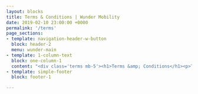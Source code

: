 ```yaml
---
layout: blocks
title: Terms & Conditions | Wunder Mobility
date: 2019-02-10 23:00:00 +0000
permalink: '/terms'
page_sections:
- template: navigation-header-w-button
  block: header-2
  menu: wunder-main
- template: 1-column-text
  block: one-column-1
  content: "<div class='terms mb-5'><h1>Terms &amp; Conditions</h1><p>These terms and conditions (“Terms &amp; Conditions”) apply to the use of the Wunder App (as defined below) and to your use of any service provided or facilitated by Wunder (defined below).There terms and conditions are valid for all countries and cities where Wunder operates.</p><h2>1. GENERAL</h2><p>a. The Wunder App is developed, owned and managed by Wunder.</p><p>b. By downloading the Wunder App you agree to adhere by these Terms &amp; Conditions. If you do not agree to these Terms &amp; Conditions, please deregister your profile, uninstall the Wunder App and refrain from using any service provided by Wunder. </p><p>c. In these Terms &amp; Conditions,</p><ul style='list-style-type:disc; padding-left: 30px; line-height: 30px;'><li><p>'Community' or 'Wunder Community' includes all Users.</p></li><li><p>'Drivers' are Users who use the Wunder App to provide carpooling services or the car owners</p></li><li><p>'Passengers' are Users who use the Wunder App to avail carpooling services or also Co-travelers.</p></li><li><p>'Trip' refers to a carpooling trip between Users facilitated through the Wunder App.</p></li><li><p>'User' or 'you' shall mean any legal person or entity accessing or using the Wunder App</p></li><li><p>'Wunder' or 'we' or 'us' means WunderCar Mobility Solutions GmbH, headquartered at Hongkongstr.7, 20457 Hamburg, Germany.</p></li><li><p>“Wunder App” means the mobile application available at <a href='https://play.google.com/store/apps/details?id=org.wundercar.android&amp;hl=de'>https://play.google.com/store/apps/details?id=org.wundercar.android&amp;hl=de</a>) and the Apple App Store (<a href='https://itunes.apple.com/de/app/wunder-carpool/id808868615?mt=8'>https://itunes.apple.com/de/app/wunder-carpool/id808868615?mt=8</a>)</p></li></ul><p>d. Wunder reserves the right to modify these Terms &amp; Conditions at any time, without any notice to the Users. Any modification to these Terms &amp; Conditions will take effect as soon as these changes are published. While Wunder will endeavor to communicate the fact of modification of these Terms &amp; Conditions to its Users, the modifications will take effect regardless of such communication. Any continued use will signify consent to the modifications. </p><h2>2. STATUS OF WUNDER</h2><p>a. Wunder does not provide any transportation services and is not a transportation carrier.</p><p>b. Wunder offers a technological platform, information and a method to connect Drivers and Passengers.</p><p>c. It is up to a Driver of a vehicle to decide whether to offer a ride to a Passenger when contacted through the Wunder App. Any decision by a Passenger to decide whether or not to accept a ride from a Driver is a decision made in the Passenger’s sole discretion.</p><p>d. All Trips, collection and destination points much be pre-agreed through the Wunder App and between drivers and passengers. Drivers may not collect passengers from any location which was not agreed via the Wunder App.</p><p>e. Wunder is not and will not act as an agent for any User.</p><p>f. The Wunder service is limited to providing a technology platform that allows Users to offer noncommercial car sharing in a private capacity. Activities which are for hire or reward in any commercial or professional context are not permitted. The only compensation for the service of car sharing or carpooling, wherein a private driver offers an empty seat in his/her car to a passenger, is the sharing of costs (fuel &amp; oil expenses, car expenses &amp; maintenance, insurance, cleaning of vehicle) of the trip, which would occur even if the trip was not shared with other passengers.</p><p>g. Under no circumstances can a Driver using the Wunder app gain commercial or professional benefits. The Driver shall not provide any additional services to the passenger such as parcel delivery or other commercial services. If the Driver is using as professional vehicle (i.e. ride-sharing vehicle) with a regulatory licence, he/she shall not offer any carpools to passengers for hire or reward or any commercial purposes.</p><p>h. Users are reminded that using the Wunder services and offering carpooling trips for hire or reward may invalidate their drivers’ licences and insurance and possibly cause adverse legal actions under applicable laws. Wunder is not liable for any loss or damage incurred as a result of any user breaching Wunder’s terms of conditions.</p><p>i. Any breach of the above conditions will give rise to immediate suspension of the user account. Any future use of Wunder’s services may also be restricted.</p><p>j. WUNDER HAS NO RESPONSIBILITY TO AND LIABILITY IN RESPECT OF ANY TRANSPORTATION SERVICES PROVIDED TO ANY PASSENGER BY ANY DRIVER USING THE WUNDER APP.</p><h2>4. THE WUNDER CODE OF CONDUCT</h2><p>In the Wunder Community, Members are required to treat another as they would like to be treated themselves. Members are required to be fair and honest at all times, care for safety on the road, be convivial with each other and enjoy a joint trip.</p><p><strong>All Community members shall:</strong></p><ul style='list-style-type:number; padding-left: 30px; line-height: 30px;'><li><p>register with the Community under their real name and keep their personal data up to date. Anonymous participation in the Wunder community is not permitted. This serves both to protect our Community members and to build trust within the Community. Wunder Users will have to provide their correct phone number and under no circumstances create two profiles with the same phone number. No user account may be created to impersonate or on behalf of another person. Customers will need to verify their phone number in order to use the service and optionally provide their facebook profile. Members agree that Wunder does not undertake any additional verification, other than the verification mentioned above. Thus, information provided by the Users (drivers, passengers) may not be accurate. Wunder will not be liable in the event that any information provided by another user is false, incomplete, inaccurate, misleading or fraudulent.</p></li><li><p>not store, process or publish data gathered about other Community members while using Wunder (such as, but not limited to, profile picture, name, license plate number, etc.) without the affected members’ prior written consent.</p></li><li><p>protect their personal log-in to the Wunder Community from unwanted access by third parties and not share their personal log-in data with others.</p></li><li><p>not use the Wunder Community and Wunder App for purposes other than sharing a car ride. Drivers are not allowed to provide users other services (such as parcel delivery, city tours, taxi services etc.).</p></li><li><p>not misuse Wunder. For example, do not disrupt the Wunder App or attempt to access any method other than the interface and the provisions we have provided. Do not remove, circumvent, disable, damage or otherwise interfere with security-related features of the Wunder services.</p></li><li><p>not use Wunder to transfer money from Passengers to Drivers, except for the contribution to the Driver's expenses (such as fuel cost, vehicle depreciation, etc.) (“Cost Contribution”).</p></li><li><p>not use Wunder to transfer cash advances.</p></li><li><p>not use Wunder with any credit card or bank account issued to a different name other than the user name.</p></li><li><p>not perform any other fraudulent activity or avail of Wunder services what we reasonably believe to be potentially fraudulent funds. We reserve the unconditional right to reimburse any money payed-in via any payment method to the other of the bank card/account of whom it originated.</p></li><li><p>not impersonate any person or entity, falsely claiming or otherwise misrepresent your affiliation with any person or entity, forge another person’s digital signature, misrepresent the source, identify or content information transmitted via Wunder.</p></li><li><p>not refuse to cooperate with Wunder in an investigation or provide confirmation of your identity.</p></li><li><p>To respect local legislation, these Community terms and all other rules communicated by Wunder in association with the Community only apply to the extent that they do not interfere with local law. Users agree to keep themselves informed about any updates of these rules.</p></li></ul><p><strong>For Drivers</strong></p><p>Drivers shall always act according to highest ethical standards and respect and protect all Passengers. They shall:</p><ul style='list-style-type:number; padding-left: 30px; line-height: 30px;'><li><p>never drive under the influence of alcohol or drugs.</p></li><li><p>not smoke while driving.</p></li><li><p>not answer phone calls while driving, not write text messages or otherwise let themselves be distracted.</p></li><li><p>only offer rides with their own car, which they have previously registered with Wunder (“Vehicle”).</p></li><li><p>not carry more Passengers than is legally allowed.</p></li><li><p>always buckle up and ensure that their Passengers use their seatbelt.</p></li><li><p>offer Wunder Community rides only after having been summoned by the Wunder App and never pick up people on the street.</p></li><li><p>not offer rides for money, hire or reward, or profit through the Wunder App.</p></li><li><p>carry a photo ID card and show it to your Passenger if requested.</p></li><li><p>not use their mobile phones while driving, according to local laws.</p></li></ul><p><strong>For Passengers</strong></p><p>Passengers will treat their Drivers respectfully at all times. In particular, they shall:</p><ul style='list-style-type:number; padding-left: 30px; line-height: 30px;'><li><p>wait for the Driver on time, at the designated place and be visible.</p></li><li><p>respect the Driver and treat him or her like a friend.</p></li><li><p>respect the car and all other property of the Driver and treat it with special care.</p></li><li><p>always use a seatbelt.</p></li></ul><h2>5. SAFETY</h2><p> General General legal liability rules apply to members of our Community. Consequently, all claims between Community members in relation to the Wunder Community or Community rides must be agitated directly amongst the Community members. In the event of any dispute, Wunder may try to facilitate an agreement amongst the Community member but is not responsible for reaching a resolution. In the case of a legal dispute between Community members or if a Community member learns about the abuse of the Wunder App or of a behavior detrimental to other Community members or the Community per se, the member commits to inform Wunder immediately. </p><p>Insurance </p><p> The Driver agrees and undertakes that he or she will take out and maintain insurance to cover the Trip and any carpooling offered or booked through the platform. The Driver agrees that he or she will, on request, provide the Passenger with evidence in advance of the Trip of the complete validity of his or her insurance policy. The Driver shall also ensure that she/he has in place all insurances required under law, including third party insurance. </p><p> The Driver also undertakes that he will hold a valid driving license and that the Driver will own or will be entitled to use the Vehicle and that the Vehicle will have authorization to drive and the Passenger is entitled to request evidence of the Driver’s insurance and driving license at any time up to completion of the Trip. </p><p> It is up to each Driver and Passenger to confirm with each other that the Driver is covered by valid insurance for a Trip. The Driver must confirm that his or her insurance policy allows him or her to carry Passengers and that the insurance policy covers all Passengers and any accident or incident which may occur during a Trip. </p><p> It is Wunder’s understanding that a Trip during which a Passenger contributes only towards travel expenses is not a Trip for “hire or reward”. A Passenger in such a Trip is a third party passenger who is covered by compulsory third party insurance. However, Wunder gives no warranty or assurance in this regard and it is the Driver’s responsibility to verify that their insurance provides adequate cover. </p><p> The Driver and the Passenger are aware that standard non-commercial insurance policies may refuse to cover loss or damage arising in the event that the Driver had made or was seeking to make a profit. The Driver may collect no payment from the Passenger other than the Cost Contribution and the Driver must not, in any event, make a profit. </p><p> The Driver, therefore, undertakes to calculate his or her expenses (fuel, toll, maintenance, repairs, depreciation, insurance, cleaning, interest of loan payment, loss in value of his or her Vehicle) and guarantees that the total Cost Contributions requested from his or her Passengers does not result in any profit. If the Driver does make a profit, or if the insurers repudiate or refuse to accept any claim arising during a Trip for any other reason, the Driver will be responsible for the financial consequences, losses, and damages arising and Wunder will not be liable under any circumstances to the Driver or the Passenger. </p><p> The Wunder App proposes a suggested price for the trip, based on a fixed fee and costs per kilometer per ride of a standard vehicle used by Wunder drivers. </p><p> The Driver may adjust the price per kilometer based on the actual expenses encountered by his vehicle. If the driver offers rides in medium or large sized vehicle, the likely expenses per kilometer will be higher and thus there is a possibility to adjust the pricing up to a maximum allowed price. The vehicle expenses may differ, depending on the model, year of purchase, fuel efficiency and level of maintenance of the car. Wunder is thus in no position to determine the final price of the ride.However, Wunder provides suggestions and limits any excessive pricing, which may be deemed to be commercial or for hire. </p><p> Disputes </p><p> Wunder shall provide its Users with an online service for resolving disputes. This service is non-binding. Wunder is under no obligation to seek to resolve disputes and this service is offered at Wunder’s sole discretion and may be withdrawn at any time. If a dispute is not settled, Wunder reserves the right to retain any sums paid by the Passenger until an amicable agreement has been reached between the Passenger and the Driver or a definitive judicial decision has been made. </p><h2>6. COMMUNITY RIDES</h2><p> The core of the Wunder Community is to facilitate Community rides via the Wunder App. The Wunder App allows our members to organize shared rides ('') within a safe and trustworthy Community and to share any costs through a fair contribution to Drivers’ expenses. </p><p> No Contractual Relationship between Driver and Passenger </p><p> Wunder Community rides are favors between Community members. No contract (e.g., transportation contract) is made between Drivers and Passengers. The Wunder Community and the Wunder App must not be abused to facilitate contracts between Community members. Giving a ride based on a contractual obligation is not a Community trip even if the Wunder App is used to facilitate the trip. Claims against Wunder, especially for an invoice or the reimbursement of fees, cannot be based on such abuse. </p><p> Cancelling Transactions </p><p> Wunder has the right to cancel a transaction at any point in time solely at its discretion. Reasons for cancellation can include, without limitation: </p><ul style='list-style-type:number; padding-left: 30px; line-height: 30px;'><li><p>Drivers and passengers have not confirmed a Trip;</p></li><li><p>There is no interaction between the Driver and Passenger on the Wunder App;</p></li><li><p>Wunder finds a User acting against these Terms and Conditions.</p></li></ul><p> Banning of Drivers and Passengers </p><p> Wunder constitutes a circle of trust and it is important that these trust levels be maintained. As such, Wunder may, at its sole discretion, ban Users from the platform for any reason whatsoever, including but not limited to potential suspicious activity such as money laundering, fraudulent transactions via credit cards etc. We retain the right to report and cooperate with the local law enforcement in these cases. </p><p> Cost Sharing </p><p> After finishing a Community trip, the Passenger shall contribute to the Driver’s expenses through the payment system integrated into the Wunder App. The Wunder App incorporates a proprietary cost sharing algorithm designed to calculate the cost of the ride and to share it between the Driver and the Passengers, equitably. </p><p> In addition, Wunder reserves the right to charge an administrative fee for any ride. The amount is to be determined by Wunder, depending on its geography. The administrative fee covers costs for technology, services provided and support costs. </p><h2>7. PAYMENTS &amp; TAXES</h2><p> Participating in the Wunder Community is free. </p><p> The Passenger shall not pay any reimbursement to the Driver for a Community trip beyond sharing in the cost of the Trip. Wunder does not process the payments towards costs by itself. Payments are processed by One Communications Limited (PayTM) in India or Dragonpay in the Philippines (''), which will process payouts and deductions ('') through a third party payment gateway (“”) for Wunder for any electronic payments. </p><p> Wunder Wallet </p><p> In certain countries, we facilitate payments through a closed wallet (the “” or “” in the Wunder app). All money uploaded to the Wunder Wallet is solely to be used to pay for Wunder Carpool rides. </p><p> All electronic payments are only to be processed via the Wunder Wallet, supported by the Payment Provider. Wunder is not responsible for any delays or problems caused by or on account of the Payment Provider. </p><p> Once a Community member contributes to Driver’s expenses or otherwise sets off a payment within the Community, the amount is charged to the payment method on file with our payment provider. Once a payment has been made to any Driver, the Payment (including any deduction or Administrative Fee) is nonrefundable regardless of the trip or any other disruption that was caused (including but not limited to accidents). </p><p> Promotional Offers </p><p> Wunder may offer promotional offers to any User and these promotional offers are given at the sole discretion of Wunder. Any promotional discounts, offers and reward points in the form of Wunder Wallet money/points accumulated can be revoked without prior notice in the event of suspicious account activity or mala fide intent of the User. </p><p> Cancelled Transaction </p><p> If a payment to the WunderWallet in respect of a cancelled transaction was successful, then the money is refunded to the Users. Wunder aims to make such payments within [90] business days, but cannot be held liable for any delays that are beyond its control. </p><p> Bank Account </p><p> Drivers are required to create an account with our payment provider and record a functional personal bank account to receive any expense contribution payouts. </p><p> Passengers are required to record a valid payment method with our payment provider using the Wunder App. </p><p> Wunder has to be notified immediately and in writing about all inconsistencies in processing the expense contributions. If no claims are made within one month after an expense contribution is processed, it is considered as accepted by the receiver. If a deduction fails or is reversed, the debtor will immediately balance the missing amount. If the failure is due to reasons within the control of the debtor (e.g., the payment method on file is no longer valid or does not have sufficient coverage, a payment is reversed based on the order of the debtor, etc.), the debtor also has to cover any damages that occurred due to the failure. If the payout to the bank account on file fails Wunder will notify the Community member and ask that the bank account on file be corrected. The amount to be paid out will be added to the next regular payout and paid out at the same time as the next payout. </p><p> Tax obligations of Drivers </p><p> If you are driving, you agree to pay all taxes that may apply to the payments you receive from Passengers and this responsibility rests solely with you.</p><h2>8. LIABILITY</h2><p>Wunder is merely a platform provider and is not liable for any loss or damage that Community Members incur while using the Wunder App. Apart from the Community Guarantee, Wunder also is not liable for the behavior of Community Members. </p><p>Notwithstanding any term in these terms and conditions and otherwise, Wunder expressly disclaims any warranty, express or implied, in respect of the platform, any trip facilitated on the platform, reliability, completeness of information and the legality, skill level, appropriateness or driving skill of any User. The Wunder App, the website and the Platform is provided on “as is” basis and all Users are required to conduct their own due diligence prior to engaging with any other User (including by agreeing to carpool and share costs). </p><p>If claims are made against Wunder based on the behavior of a Community member, all Community Members ought to help defend against any such claims and, if the behavior was due to the actions of any User, such User will (without any limitation on any other legal remedy that may be available to Wunder) compensate Wunder for any damages, loss or costs or legal or transactional fees incurred by Wunder or its Users. </p><p>Without prejudice to any other remedies that may be available, if WunderCar is damaged due to the negligent behavior of a Community member, the Community member will reimburse for all loss, damage or costs that may be attributable to her or his action or inaction, regardless of whether such loss, damage or cost was foreseeable or direct.</p><h2>9. PRIVACY</h2><p>Wunder takes the privacy of our Users very seriously and is compliant with applicable privacy and data protection laws. For more details, please refer our Privacy Policy</p><h2>10. CONTENT</h2><p>The intellectual property behind the content of the Wunder Community and the Wunder App, especially software, pictures, graphics, logos, texts etc. ('our intellectual property') is owned by Wunder. </p><p> As long as you act in accordance with these terms and conditions and the Community Code of Conduct, we grant you a revocable, non-exclusive license for personal, non-commercial usage of the Wunder App. You cannot grant any sublicenses and you are not allowed to alter the content or to use them in any manner that is not expressly permitted by these Terms &amp; Conditions and the Community Code of Conduct. </p><p> Where you contribute your own content in the Wunder App or the Wunder Community in general, e.g., in the form of pictures, profile information, reviews and comments ('your intellectual property'), this content always remain your property. By contributing them to the Wunder Community you are granting us an irrevocable, non-exclusive, transferable, sub-licensable license to your intellectual property in the knowledge that it will be used, altered, copied, published and distributed as part of the Wunder Community. This includes the use of your intellectual property for advertising purposes as well as the publication outside of the Wunder Community as long as there is a sufficiently strong connection to the Wunder Community (e.g., Wunder Advertising). </p><p> Community members are not allowed to contribute content that is infringing on other intellectual property rights, illegal, insulting, racist, pornographic or otherwise inappropriate for the Wunder Community. This kind of content will be deleted without warning and you will indemnify us for any direct or indirect loss, damage or costs arising therefrom.</p><h2>11. TERMINATION</h2><p>Wunder reserves the right to change the services described here or to partially or fully stop operating.</p><h2>12. CHOICE OF LAW, JURISDICTION AND DISPUTE RESOLUTION</h2><p>WThese Terms &amp; Conditions shall be governed by, construed under and enforced in accordance with the laws of India, without regard to any conflict of law provisions.</p><p>Any controversies, conflicts, disputes and/or arising out of these Terms &amp; Conditions shall be resolved by arbitration in Bengaluru, India in accordance with the Indian Arbitration and Conciliation Act, 1996. The tribunal shall consist of 1 arbitrator whose decision shall be final and binding.</p></div>"
- template: simple-footer
  block: footer-1

---
```

